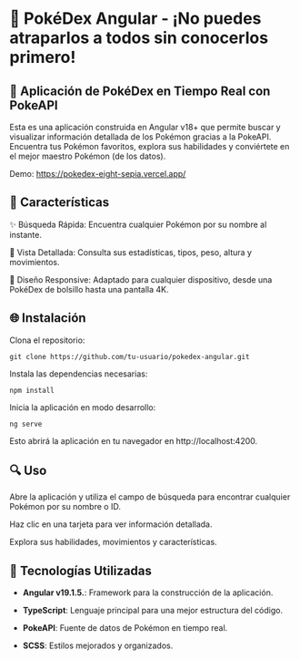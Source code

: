 # 🌟 PokéDex Angular - ¡No puedes atraparlos a todos sin conocerlos primero!

## 🚀 Aplicación de PokéDex en Tiempo Real con PokeAPI

Esta es una aplicación construida en Angular v18+ que permite buscar y visualizar información detallada de los Pokémon gracias a la PokeAPI. Encuentra tus Pokémon favoritos, explora sus habilidades y conviértete en el mejor maestro Pokémon (de los datos).

Demo: https://pokedex-eight-sepia.vercel.app/

## 🌟 Características

✨ Búsqueda Rápida: Encuentra cualquier Pokémon por su nombre al instante.

📸 Vista Detallada: Consulta sus estadísticas, tipos, peso, altura y movimientos.

🎨 Diseño Responsive: Adaptado para cualquier dispositivo, desde una PokéDex de bolsillo hasta una pantalla 4K.

## 🌐 Instalación

Clona el repositorio:

`git clone https://github.com/tu-usuario/pokedex-angular.git`

Instala las dependencias necesarias:

`npm install`

Inicia la aplicación en modo desarrollo:

`ng serve`

Esto abrirá la aplicación en tu navegador en http://localhost:4200.

## 🔍 Uso

Abre la aplicación y utiliza el campo de búsqueda para encontrar cualquier Pokémon por su nombre o ID.

Haz clic en una tarjeta para ver información detallada.

Explora sus habilidades, movimientos y características.

## 💪 Tecnologías Utilizadas

- **Angular v19.1.5.**: Framework para la construcción de la aplicación.

- **TypeScript**: Lenguaje principal para una mejor estructura del código.

- **PokeAPI**: Fuente de datos de Pokémon en tiempo real.

- **SCSS**: Estilos mejorados y organizados.
